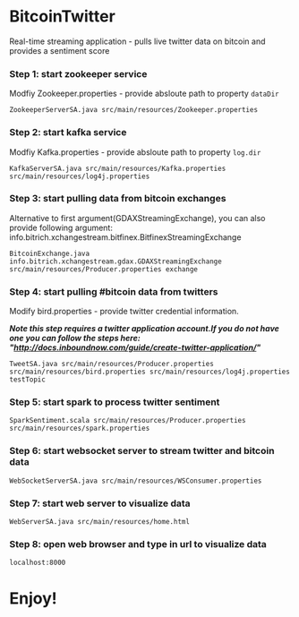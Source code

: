 # BitcoinTwitter

Real-time streaming application - pulls live twitter data on bitcoin and provides a sentiment score

### Step 1: start zookeeper service ###
Modfiy Zookeeper.properties - provide absloute path to property `dataDir`

    ZookeeperServerSA.java src/main/resources/Zookeeper.properties

### Step 2: start kafka service ###
Modfiy Kafka.properties - provide absloute path to property `log.dir`

    KafkaServerSA.java src/main/resources/Kafka.properties src/main/resources/log4j.properties

### Step 3: start pulling data from bitcoin exchanges ###
Alternative to first argument(GDAXStreamingExchange), you can also provide following argument: info.bitrich.xchangestream.bitfinex.BitfinexStreamingExchange

    BitcoinExchange.java info.bitrich.xchangestream.gdax.GDAXStreamingExchange src/main/resources/Producer.properties exchange

### Step 4: start pulling #bitcoin data from twitters ###
Modify bird.properties - provide twitter credential information.

***Note this step requires a twitter application account.If you do not have one you can follow the steps here: "http://docs.inboundnow.com/guide/create-twitter-application/"***

    TweetSA.java src/main/resources/Producer.properties src/main/resources/bird.properties src/main/resources/log4j.properties testTopic

### Step 5: start spark to process twitter sentiment ###

    SparkSentiment.scala src/main/resources/Producer.properties src/main/resources/spark.properties

### Step 6: start websocket server to stream twitter and bitcoin data ###

    WebSocketServerSA.java src/main/resources/WSConsumer.properties

### Step 7: start web server to visualize data ###

    WebServerSA.java src/main/resources/home.html


### Step 8: open web browser and type in url to visualize data ###

    localhost:8000

# Enjoy!





